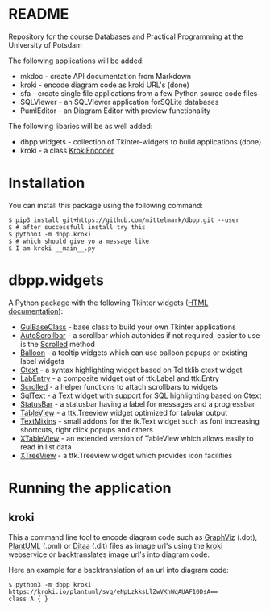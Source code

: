 # README

Repository for the course Databases and Practical Programming at the University of Potsdam

The following applications will be added:

* mkdoc - create API documentation from Markdown
* kroki - encode diagram code as kroki URL's (done)
* sfa   - create single file applications from a few Python source code files
* SQLViewer - an SQLViewer application forSQLite databases
* PumlEditor - an Diagram Editor with preview functionality

The following libaries will be as well added:

* dbpp.widgets - collection of Tkinter-widgets to build applications (done)
* kroki - a class [KrokiEncoder](https://github.com/mittelmark/dbpp/blob/main/dbpp/kroki/KrokiEncoder.py)

# Installation

You can install this package using the following command:

```
$ pip3 install git+https://github.com/mittelmark/dbpp.git --user
$ # after successfull install try this
$ python3 -m dbpp.kroki
$ # which should give yo a message like 
$ I am kroki __main__.py
```

# dbpp.widgets

A Python package with the following Tkinter widgets 
([HTML documentation](http://htmlpreview.github.io/?https://github.com/mittelmark/dbpp/blob/master/docs/dbpp.widgets.html)):

- [GuiBaseClass](dbpp.widgets.GuiBaseClass.md) - base class to build your own Tkinter applications
- [AutoScrollbar](dbpp.widgets.AutoScrollbar.md) - a scrollbar which autohides if not required, easier to use is the [Scrolled](Scrolled.md) method
- [Balloon](dbpp.widgets.Balloon.md) - a tooltip widgets which can use balloon popups or existing label widgets
- [Ctext](dbpp.widgets.Ctext.md) - a syntax highlighting widget based on Tcl tklib ctext widget
- [LabEntry](dbpp.widgets.LabEntry.md) - a composite widget out of ttk.Label and ttk.Entry 
- [Scrolled](dbpp.widgets.Scrolled.md) - a helper functions to attach scrollbars to widgets
- [SqlText](dbpp.widgets.SqlText.md) - a Text widget with support for SQL highlighting based on Ctext
- [StatusBar](dbpp.widgets.StatusBar.md) - a statusbar having a label for messages and a progressbar
- [TableView](dbpp.widgets.TableView.md) - a ttk.Treeview widget optimized for tabular output
- [TextMixins](dbpp.widgets.TextMixins.md) - small addons for the tk.Text widget such as font increasing shortcuts, right click popups and others
- [XTableView](dbpp.widgets.XTableView.md) - an extended version of TableView which allows easily to read in list data
- [XTreeView](dbpp.widgets.XTreeView.md) - a ttk.Treeview widget which provides icon facilities

# Running the application

## kroki

This a command line tool to encode diagram code such as [GraphViz](https://www.graphviz.org) (.dot), [PlantUML](https://www.plantuml.com) (.pml) or [Ditaa](https://github.com/stathissideris/ditaa) (.dit) files as image url's using the [kroki](https://kroki.io) webservice or backtranslates image url's into diagram code.

Here an example for a backtranslation of an url into diagram code:

```
$ python3 -m dbpp kroki https://kroki.io/plantuml/svg/eNpLzkksLlZwVKhWqAUAF10DsA==
class A { }
```
